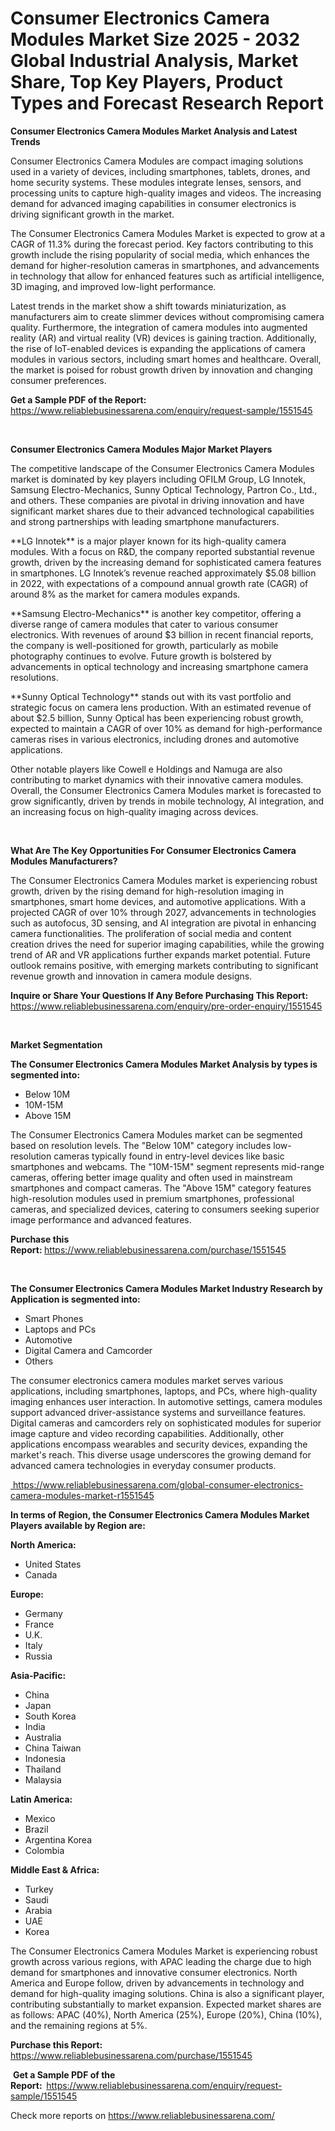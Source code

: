<p><h1>Consumer Electronics Camera Modules Market Size 2025 - 2032 Global Industrial Analysis, Market Share, Top Key Players, Product Types and Forecast Research Report</h1></p><p><strong>Consumer Electronics Camera Modules Market Analysis and Latest Trends</strong></p>
<p><p>Consumer Electronics Camera Modules are compact imaging solutions used in a variety of devices, including smartphones, tablets, drones, and home security systems. These modules integrate lenses, sensors, and processing units to capture high-quality images and videos. The increasing demand for advanced imaging capabilities in consumer electronics is driving significant growth in the market.</p><p>The Consumer Electronics Camera Modules Market is expected to grow at a CAGR of 11.3% during the forecast period. Key factors contributing to this growth include the rising popularity of social media, which enhances the demand for higher-resolution cameras in smartphones, and advancements in technology that allow for enhanced features such as artificial intelligence, 3D imaging, and improved low-light performance.</p><p>Latest trends in the market show a shift towards miniaturization, as manufacturers aim to create slimmer devices without compromising camera quality. Furthermore, the integration of camera modules into augmented reality (AR) and virtual reality (VR) devices is gaining traction. Additionally, the rise of IoT-enabled devices is expanding the applications of camera modules in various sectors, including smart homes and healthcare. Overall, the market is poised for robust growth driven by innovation and changing consumer preferences.</p></p>
<p><strong>Get a Sample PDF of the Report:&nbsp;</strong> <a href="https://www.reliablebusinessarena.com/enquiry/request-sample/1551545?utm_campaign=2385&utm_medium=2&utm_source=Github&utm_content=ia&utm_term=12022025&utm_id=consumer-electronics-camera-modules">https://www.reliablebusinessarena.com/enquiry/request-sample/1551545</a></p>
<p>&nbsp;</p>
<p><strong>Consumer Electronics Camera Modules Major Market Players</strong></p>
<p><p>The competitive landscape of the Consumer Electronics Camera Modules market is dominated by key players including OFILM Group, LG Innotek, Samsung Electro-Mechanics, Sunny Optical Technology, Partron Co., Ltd., and others. These companies are pivotal in driving innovation and have significant market shares due to their advanced technological capabilities and strong partnerships with leading smartphone manufacturers.</p><p>**LG Innotek** is a major player known for its high-quality camera modules. With a focus on R&D, the company reported substantial revenue growth, driven by the increasing demand for sophisticated camera features in smartphones. LG Innotek’s revenue reached approximately $5.08 billion in 2022, with expectations of a compound annual growth rate (CAGR) of around 8% as the market for camera modules expands.</p><p>**Samsung Electro-Mechanics** is another key competitor, offering a diverse range of camera modules that cater to various consumer electronics. With revenues of around $3 billion in recent financial reports, the company is well-positioned for growth, particularly as mobile photography continues to evolve. Future growth is bolstered by advancements in optical technology and increasing smartphone camera resolutions.</p><p>**Sunny Optical Technology** stands out with its vast portfolio and strategic focus on camera lens production. With an estimated revenue of about $2.5 billion, Sunny Optical has been experiencing robust growth, expected to maintain a CAGR of over 10% as demand for high-performance cameras rises in various electronics, including drones and automotive applications.</p><p>Other notable players like Cowell e Holdings and Namuga are also contributing to market dynamics with their innovative camera modules. Overall, the Consumer Electronics Camera Modules market is forecasted to grow significantly, driven by trends in mobile technology, AI integration, and an increasing focus on high-quality imaging across devices.</p></p>
<p>&nbsp;</p>
<p><strong>What Are The Key Opportunities For Consumer Electronics Camera Modules Manufacturers?</strong></p>
<p><p>The Consumer Electronics Camera Modules market is experiencing robust growth, driven by the rising demand for high-resolution imaging in smartphones, smart home devices, and automotive applications. With a projected CAGR of over 10% through 2027, advancements in technologies such as autofocus, 3D sensing, and AI integration are pivotal in enhancing camera functionalities. The proliferation of social media and content creation drives the need for superior imaging capabilities, while the growing trend of AR and VR applications further expands market potential. Future outlook remains positive, with emerging markets contributing to significant revenue growth and innovation in camera module designs.</p></p>
<p><strong>Inquire or Share Your Questions If Any Before Purchasing This Report:</strong> <a href="https://www.reliablebusinessarena.com/enquiry/pre-order-enquiry/1551545?utm_campaign=2385&utm_medium=2&utm_source=Github&utm_content=ia&utm_term=12022025&utm_id=consumer-electronics-camera-modules">https://www.reliablebusinessarena.com/enquiry/pre-order-enquiry/1551545</a></p>
<p>&nbsp;</p>
<p><strong>Market Segmentation</strong></p>
<p><strong>The Consumer Electronics Camera Modules Market Analysis by types is segmented into:</strong></p>
<p><ul><li>Below 10M</li><li>10M-15M</li><li>Above 15M</li></ul></p>
<p><p>The Consumer Electronics Camera Modules market can be segmented based on resolution levels. The "Below 10M" category includes low-resolution cameras typically found in entry-level devices like basic smartphones and webcams. The "10M-15M" segment represents mid-range cameras, offering better image quality and often used in mainstream smartphones and compact cameras. The "Above 15M" category features high-resolution modules used in premium smartphones, professional cameras, and specialized devices, catering to consumers seeking superior image performance and advanced features.</p></p>
<p><strong>Purchase this Report:&nbsp;</strong><a href="https://www.reliablebusinessarena.com/purchase/1551545?utm_campaign=2385&utm_medium=2&utm_source=Github&utm_content=ia&utm_term=12022025&utm_id=consumer-electronics-camera-modules">https://www.reliablebusinessarena.com/purchase/1551545</a></p>
<p>&nbsp;</p>
<p><strong>The Consumer Electronics Camera Modules Market Industry Research by Application is segmented into:</strong></p>
<p><ul><li>Smart Phones</li><li>Laptops and PCs</li><li>Automotive</li><li>Digital Camera and Camcorder</li><li>Others</li></ul></p>
<p><p>The consumer electronics camera modules market serves various applications, including smartphones, laptops, and PCs, where high-quality imaging enhances user interaction. In automotive settings, camera modules support advanced driver-assistance systems and surveillance features. Digital cameras and camcorders rely on sophisticated modules for superior image capture and video recording capabilities. Additionally, other applications encompass wearables and security devices, expanding the market's reach. This diverse usage underscores the growing demand for advanced camera technologies in everyday consumer products.</p></p>
<p><a href="https://www.reliablebusinessarena.com/global-consumer-electronics-camera-modules-market-r1551545?utm_campaign=2385&utm_medium=2&utm_source=Github&utm_content=ia&utm_term=12022025&utm_id=consumer-electronics-camera-modules">&nbsp;https://www.reliablebusinessarena.com/global-consumer-electronics-camera-modules-market-r1551545</a></p>
<p><strong>In terms of Region, the Consumer Electronics Camera Modules Market Players available by Region are:</strong></p>
<p>
    <p> <strong> North America: </strong>
        <ul>
            <li>United States</li>
            <li>Canada</li>
        </ul>
        </p> 
    <p> <strong> Europe: </strong>
        <ul>
            <li>Germany</li>
            <li>France</li>
            <li>U.K.</li>
            <li>Italy</li>
            <li>Russia</li>
        </ul>
        </p> 
    <p> <strong> Asia-Pacific: </strong>
        <ul>
            <li>China</li>
            <li>Japan</li>
            <li>South Korea</li>
            <li>India</li>
            <li>Australia</li>
            <li>China Taiwan</li>
            <li>Indonesia</li>
            <li>Thailand</li>
            <li>Malaysia</li>
        </ul>
        </p> 
    <p> <strong> Latin America: </strong>
        <ul>
            <li>Mexico</li>
            <li>Brazil</li>
            <li>Argentina Korea</li>
            <li>Colombia</li>
        </ul>
        </p> 
    <p> <strong> Middle East & Africa: </strong>
        <ul>
            <li>Turkey</li>
            <li>Saudi</li>
            <li>Arabia</li>
            <li>UAE</li>
            <li>Korea</li>
        </ul>
    </p>
    </p>
<p><p>The Consumer Electronics Camera Modules Market is experiencing robust growth across various regions, with APAC leading the charge due to high demand for smartphones and innovative consumer electronics. North America and Europe follow, driven by advancements in technology and demand for high-quality imaging solutions. China is also a significant player, contributing substantially to market expansion. Expected market shares are as follows: APAC (40%), North America (25%), Europe (20%), China (10%), and the remaining regions at 5%.</p></p>
<p><strong>Purchase this Report: </strong><a href="https://www.reliablebusinessarena.com/purchase/1551545?utm_campaign=2385&utm_medium=2&utm_source=Github&utm_content=ia&utm_term=12022025&utm_id=consumer-electronics-camera-modules">https://www.reliablebusinessarena.com/purchase/1551545</a></p>
<p>&nbsp;<strong>Get a Sample PDF of the Report:&nbsp;&nbsp;</strong><a href="https://www.reliablebusinessarena.com/enquiry/request-sample/1551545?utm_campaign=2385&utm_medium=2&utm_source=Github&utm_content=ia&utm_term=12022025&utm_id=consumer-electronics-camera-modules">https://www.reliablebusinessarena.com/enquiry/request-sample/1551545</a></p>
<p><strong></strong></p>
<p>Check more reports on <a href="https://www.reliablebusinessarena.com/?utm_campaign=2385&utm_medium=2&utm_source=Github&utm_content=ia&utm_term=12022025&utm_id=consumer-electronics-camera-modules">https://www.reliablebusinessarena.com/</a></p>